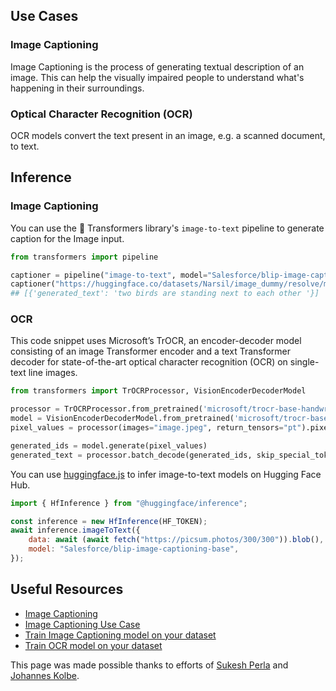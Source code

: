 ## Use Cases

### Image Captioning

Image Captioning is the process of generating textual description of an image.
This can help the visually impaired people to understand what's happening in their surroundings.

### Optical Character Recognition (OCR)

OCR models convert the text present in an image, e.g. a scanned document, to text.

## Inference

### Image Captioning

You can use the 🤗 Transformers library's `image-to-text` pipeline to generate caption for the Image input.

```python
from transformers import pipeline

captioner = pipeline("image-to-text", model="Salesforce/blip-image-captioning-base")
captioner("https://huggingface.co/datasets/Narsil/image_dummy/resolve/main/parrots.png")
## [{'generated_text': 'two birds are standing next to each other '}]
```

### OCR

This code snippet uses Microsoft’s TrOCR, an encoder-decoder model consisting of an image Transformer encoder and a text Transformer decoder for state-of-the-art optical character recognition (OCR) on single-text line images.

```python
from transformers import TrOCRProcessor, VisionEncoderDecoderModel

processor = TrOCRProcessor.from_pretrained('microsoft/trocr-base-handwritten')
model = VisionEncoderDecoderModel.from_pretrained('microsoft/trocr-base-handwritten')
pixel_values = processor(images="image.jpeg", return_tensors="pt").pixel_values

generated_ids = model.generate(pixel_values)
generated_text = processor.batch_decode(generated_ids, skip_special_tokens=True)[0]

```

You can use [huggingface.js](https://github.com/huggingface/huggingface.js) to infer image-to-text models on Hugging Face Hub.

```javascript
import { HfInference } from "@huggingface/inference";

const inference = new HfInference(HF_TOKEN);
await inference.imageToText({
	data: await (await fetch("https://picsum.photos/300/300")).blob(),
	model: "Salesforce/blip-image-captioning-base",
});
```

## Useful Resources

- [Image Captioning](https://huggingface.co/docs/transformers/main/en/tasks/image_captioning)
- [Image Captioning Use Case](https://blog.google/outreach-initiatives/accessibility/get-image-descriptions/)
- [Train Image Captioning model on your dataset](https://github.com/NielsRogge/Transformers-Tutorials/blob/master/GIT/Fine_tune_GIT_on_an_image_captioning_dataset.ipynb)
- [Train OCR model on your dataset ](https://github.com/NielsRogge/Transformers-Tutorials/tree/master/TrOCR)

This page was made possible thanks to efforts of [Sukesh Perla](https://huggingface.co/hitchhiker3010) and [Johannes Kolbe](https://huggingface.co/johko).
